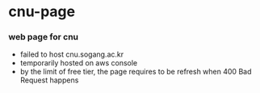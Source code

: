 # cnu-page

### web page for cnu
* failed to host cnu.sogang.ac.kr
* temporarily hosted on aws console
* by the limit of free tier, the page requires to be refresh when 400 Bad Request happens 